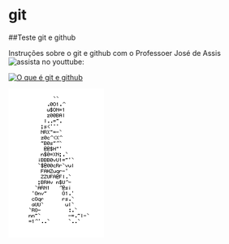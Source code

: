 # git
##Teste git e github

Instruções sobre o git e github com o Professoer José de Assis ![assista no youttube:](https://www.youtube.com/channel/UCySbdH4Tt_l5W4gQJrNqm-Q)

[![O que é git e github](http://img.youtube.com/vi/FF1f4bKYhoo/0.jpg)](http://www.youtube.com/watch?v=FF1f4bKYhoo "Video de introdução ao curso git e github")

![homem-letra](https://github.com/roomano/git/blob/master/homem-letra.gif)
